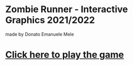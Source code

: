 # Zombie Runner - Interactive Graphics 2021/2022
made by Donato Emanuele Mele


# [Click here to play the game](https://sapienzainteractivegraphicscourse.github.io/final-project-emanuele/index.html)
